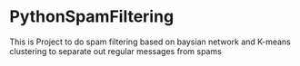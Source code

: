 PythonSpamFiltering
===================

This is Project to do spam filtering based on baysian network and K-means clustering to separate out regular messages from spams
